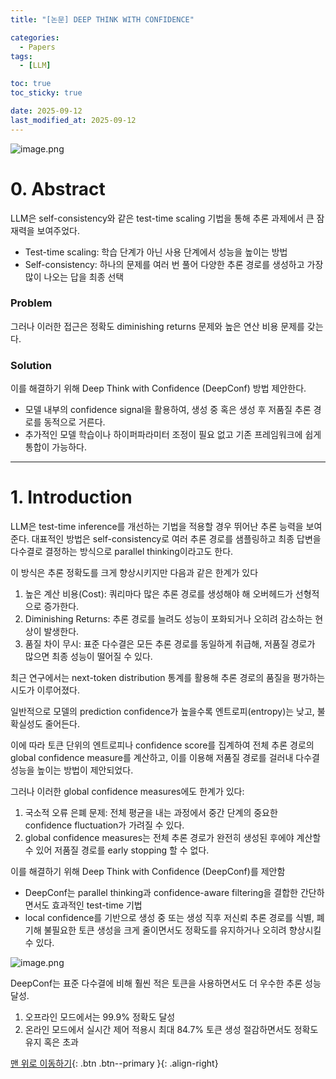 ```yaml
---
title: "[논문] DEEP THINK WITH CONFIDENCE"

categories:
  - Papers
tags:
  - [LLM]

toc: true
toc_sticky: true

date: 2025-09-12
last_modified_at: 2025-09-12
---
```


![image.png](attachment:ab596980-8159-47b8-9997-2a2caa363300:image.png)

# 0. Abstract
LLM은 self-consistency와 같은 test-time scaling 기법을 통해 추론 과제에서 큰 잠재력을 보여주었다.

- Test-time scaling: 학습 단계가 아닌 사용 단계에서 성능을 높이는 방법
- Self-consistency: 하나의 문제를 여러 번 풀어 다양한 추론 경로를 생성하고 가장 많이 나오는 답을 최종 선택

### Problem

그러나 이러한 접근은 정확도 diminishing returns 문제와 높은 연산 비용 문제를 갖는다.

### Solution

이를 해결하기 위해 Deep Think with Confidence (DeepConf) 방법 제안한다.

- 모델 내부의 confidence signal을 활용하여, 생성 중 혹은 생성 후 저품질 추론 경로를 동적으로 거른다.
- 추가적인 모델 학습이나 하이퍼파라미터 조정이 필요 없고 기존 프레임워크에 쉽게 통합이 가능하다.

---

# 1. Introduction

LLM은 test-time inference를 개선하는 기법을 적용할 경우 뛰어난 추론 능력을 보여준다. 대표적인 방법은 self-consistency로 여러 추론 경로를 샘플링하고 최종 답변을 다수결로 결정하는 방식으로 parallel thinking이라고도 한다.

이 방식은 추론 정확도를 크게 향상시키지만 다음과 같은 한계가 있다

1. 높은 계산 비용(Cost): 쿼리마다 많은 추론 경로를 생성해야 해 오버헤드가 선형적으로 증가한다.
2. Diminishing Returns: 추론 경로를 늘려도 성능이 포화되거나 오히려 감소하는 현상이 발생한다.
3. 품질 차이 무시: 표준 다수결은 모든 추론 경로를 동일하게 취급해, 저품질 경로가 많으면 최종 성능이 떨어질 수 있다.

최근 연구에서는 next-token distribution 통계를 활용해 추론 경로의 품질을 평가하는 시도가 이루어졌다.

일반적으로 모델의 prediction confidence가 높을수록 엔트로피(entropy)는 낮고, 불확실성도 줄어든다.

이에 따라 토큰 단위의 엔트로피나 confidence score를 집계하여 전체 추론 경로의 global confidence measure를 계산하고, 이를 이용해 저품질 경로를 걸러내 다수결 성능을 높이는 방법이 제안되었다.

그러나 이러한 global confidence measures에도 한계가 있다:

1. 국소적 오류 은폐 문제: 전체 평균을 내는 과정에서 중간 단계의 중요한 confidence fluctuation가 가려질 수 있다.
2. global confidence measures는 전체 추론 경로가 완전히 생성된 후에야 계산할 수 있어 저품질 경로를 early stopping 할 수 없다.

이를 해결하기 위해 Deep Think with Confidence (DeepConf)를 제안함

- DeepConf는 parallel thinking과 confidence-aware filtering을 결합한 간단하면서도 효과적인 test-time 기법
- local confidence를 기반으로 생성 중 또는 생성 직후 저신뢰 추론 경로를 식별, 폐기해 불필요한 토큰 생성을 크게 줄이면서도 정확도를 유지하거나 오히려 향상시킬 수 있다.

![image.png](attachment:97cc8341-5e8b-4dec-a2a5-3bbfd2cf487c:image.png)

DeepConf는 표준 다수결에 비해 훨씬 적은 토큰을 사용하면서도 더 우수한 추론 성능 달성.

1. 오프라인 모드에서는 99.9% 정확도 달성
2. 온라인 모드에서 실시간 제어 적용시 최대 84.7% 토큰 생성 절감하면서도 정확도 유지 혹은 초과

[맨 위로 이동하기](#){: .btn .btn--primary }{: .align-right}
